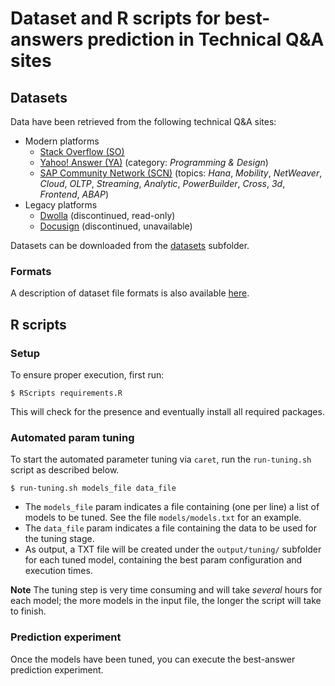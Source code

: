 # Dataset and R scripts for best-answers prediction in Technical Q&A sites

## Datasets
Data have been retrieved from the following technical Q&A sites:
* Modern platforms
  * [Stack Overflow (SO)](https://www.stackoverflow.com) 
  * [Yahoo! Answer (YA)](https://answers.yahoo.com/dir/index?sid=396545663&link=list) (category: _Programming & Design_)
  * [SAP Community Network (SCN)](https://www.sap.com/community.html) (topics: _Hana_, _Mobility_, _NetWeaver_, _Cloud_, _OLTP_, _Streaming_, _Analytic_, _PowerBuilder_, _Cross_, _3d_, _Frontend_, _ABAP_)
* Legacy platforms
  * [Dwolla](https://discuss.dwolla.com/c/api-support) (discontinued, read-only)
  * [Docusign](https://www.docusign.com) (discontinued, unavailable)
  
Datasets can be downloaded from the [datasets](https://github.com/collab-uniba/dataset_best-answers_emse/tree/master/datasets) subfolder.
  
### Formats
A description of dataset file formats is also available [here](https://github.com/collab-uniba/dataset_best-answers_emse/tree/master/datasets).

## R scripts
### Setup
To ensure proper execution, first run:
```
$ RScripts requirements.R
```
This will check for the presence and eventually install all required packages.

### Automated param tuning
To start the automated parameter tuning via `caret`, run the `run-tuning.sh` script as described below. 
```
$ run-tuning.sh models_file data_file
```
* The `models_file` param indicates a file containing (one per line) a list of models to be tuned. See the file `models/models.txt` for an example.
* The `data_file` param indicates a file containing the data to be used for the tuning stage.
* As output, a TXT file will be created under the `output/tuning/` subfolder for each tuned model, containing the best param configuration and execution times.

**Note** The tuning step is very time consuming and will take _several_ hours for each model; the more models in the input file, the longer the script will take to finish.

### Prediction experiment
Once the models have been tuned, you can execute the best-answer prediction experiment.
